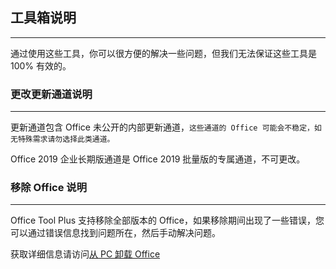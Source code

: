 ## 工具箱说明

---

通过使用这些工具，你可以很方便的解决一些问题，但我们无法保证这些工具是 100% 有效的。

### 更改更新通道说明

---

更新通道包含 Office 未公开的内部更新通道，`这些通道的 Office 可能会不稳定，如无特殊需求请勿选择此类通道。`

Office 2019 企业长期版通道是 Office 2019 批量版的专属通道，不可更改。

### 移除 Office 说明

---

Office Tool Plus 支持移除全部版本的 Office，如果移除期间出现了一些错误，您可以通过错误信息找到问题所在，然后手动解决问题。

获取详细信息请访问[从 PC 卸载 Office](https://support.office.com/zh-cn/article/从-pc-卸载-office-9dd49b83-264a-477a-8fcc-2fdf5dbf61d8)
